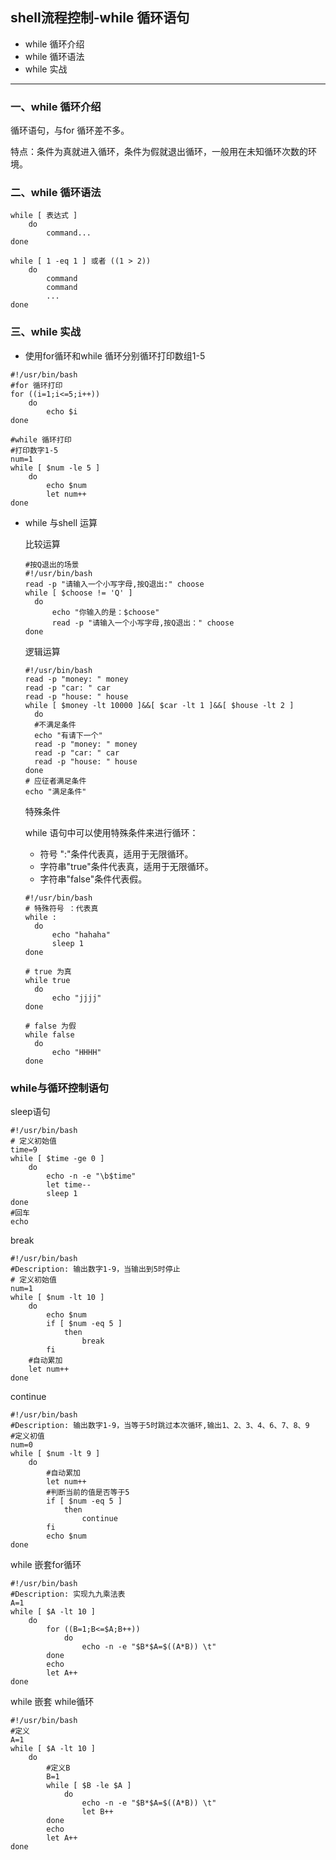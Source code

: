 ## shell流程控制-while 循环语句

- while 循环介绍
- while 循环语法
- while 实战

***

### 一、while 循环介绍

循环语句，与for 循环差不多。

特点：条件为真就进入循环，条件为假就退出循环，一般用在未知循环次数的环境。

### 二、while 循环语法

```
while [ 表达式 ]
	do
		command...
done

while [ 1 -eq 1 ] 或者 ((1 > 2))
	do
		command
		command
		...
done
```

### 三、while 实战

- 使用for循环和while 循环分别循环打印数组1-5

```shell
#!/usr/bin/bash
#for 循环打印
for ((i=1;i<=5;i++))
	do
		echo $i
done

#while 循环打印
#打印数字1-5
num=1
while [ $num -le 5 ]
	do
		echo $num
		let num++
done
```

- while 与shell 运算

  比较运算

  ```shell
  #按Q退出的场景
  #!/usr/bin/bash
  read -p "请输入一个小写字母,按Q退出:" choose
  while [ $choose != 'Q' ]
  	do
  		echo "你输入的是：$choose"
  		read -p "请输入一个小写字母,按Q退出：" choose
  done
  ```

  逻辑运算

  ```shell
  #!/usr/bin/bash
  read -p "money: " money
  read -p "car: " car
  read -p "house: " house
  while [ $money -lt 10000 ]&&[ $car -lt 1 ]&&[ $house -lt 2 ]
  	do
  	#不满足条件
  	echo "有请下一个"
  	read -p "money: " money
  	read -p "car: " car
  	read -p "house: " house
  done
  # 应征者满足条件
  echo "满足条件"
  ```

  特殊条件

  while 语句中可以使用特殊条件来进行循环：

  - 符号 ":"条件代表真，适用于无限循环。
  - 字符串"true"条件代表真，适用于无限循环。
  - 字符串"false"条件代表假。

  ```shell
  #!/usr/bin/bash
  # 特殊符号 ：代表真
  while : 
  	do
  		echo "hahaha"
  		sleep 1
  done
  
  # true 为真
  while true
  	do
  		echo "jjjj"
  done
  
  # false 为假
  while false
  	do
  		echo "HHHH"
  done
  ```

### while与循环控制语句

sleep语句

```shell
#!/usr/bin/bash
# 定义初始值
time=9
while [ $time -ge 0 ]
	do
		echo -n -e "\b$time"
		let time--
		sleep 1
done
#回车
echo
```

break

```shell
#!/usr/bin/bash
#Description: 输出数字1-9，当输出到5时停止
# 定义初始值
num=1
while [ $num -lt 10 ]
	do
		echo $num
		if [ $num -eq 5 ]
			then
				break
		fi
	#自动累加
	let num++
done
```

continue

```shell
#!/usr/bin/bash
#Description: 输出数字1-9，当等于5时跳过本次循环,输出1、2、3、4、6、7、8、9
#定义初值
num=0
while [ $num -lt 9 ]
	do
		#自动累加
		let num++
		#判断当前的值是否等于5
		if [ $num -eq 5 ]
			then
				continue
		fi
		echo $num
done
```

while 嵌套for循环

```shell
#!/usr/bin/bash
#Description: 实现九九乘法表
A=1
while [ $A -lt 10 ]
	do
		for ((B=1;B<=$A;B++))
			do
				echo -n -e "$B*$A=$((A*B)) \t"
		done
		echo
		let A++
done
```

while 嵌套 while循环

```shell
#!/usr/bin/bash
#定义
A=1
while [ $A -lt 10 ]
	do
		#定义B
		B=1
		while [ $B -le $A ]
			do
				echo -n -e "$B*$A=$((A*B)) \t"
				let B++
		done
		echo
		let A++
done
```

 